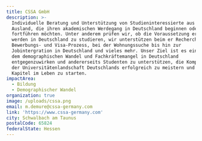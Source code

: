 ```yaml
---
title: CSSA GmbH
description: >-
  Individuelle Beratung und Unterstützung von Studieninteressierte aus dem
  Ausland, die ihren akademischen Werdegang in Deutschland beginnen oder
  fortführen möchten. Unter anderem prüfen wir, ob die Voraussetzung erfüllt
  werden in Deutschland zu studieren, wir unterstützen beim er Recherche, beim
  Bewerbungs- und Visa-Prozess, bei der Wohnungssuche bis hin zur
  Jobintergration in Deutschland und vieles mehr. Unser Ziel ist es einerseits
  dem demographischen Wandel und Fachkräftemangel in Deutschland
  entgegenzuwirken und andererseits Studenten zu unterstützen, die Komplexität
  der Universitätenlandschaft Deutschlands erfolgreich zu meistern und ein neues
  Kapitel im Leben zu starten.
impactArea:
  - Bildung
  - Demographischer Wandel
organization: true
image: /uploads/cssa.png
email: m.demure@cssa-germany.com
link: 'https://www.cssa-germany.com'
city: Schwalbach am Taunus
postalCode: 65824
federalState: Hessen
---
```


